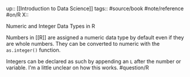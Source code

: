 up:: [[Introduction to Data Science]]
tags:: #source/book #note/reference #on/R 
X:: 


Numeric and Integer Data Types in R

Numbers in [[R]] are assigned a numeric data type by default even if they are whole numbers. They can be converted to numeric with the `as.integer()` function. 

Integers can be declared as such by appending an `L` after the number or variable. I'm a little unclear on how this works. #question/R